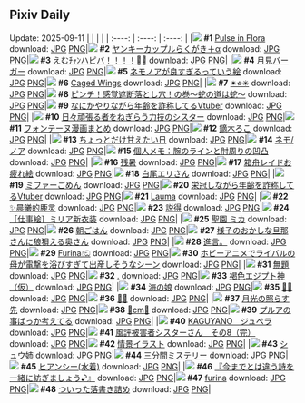 ## Pixiv Daily
Update: 2025-09-11
|      |      |      |
| :----: | :----: | :----: |
|![](https://pixiv.microyu.workers.dev/c/240x480/img-master/img/2025/09/09/20/59/59/134905264_p0_master1200.jpg) **#1** [Pulse in Flora](https://www.pixiv.net/artworks/134905264) download: [JPG](https://pixiv.microyu.workers.dev/img-original/img/2025/09/09/20/59/59/134905264_p0.jpg) [PNG](https://pixiv.microyu.workers.dev/img-original/img/2025/09/09/20/59/59/134905264_p0.png)|![](https://pixiv.microyu.workers.dev/c/240x480/img-master/img/2025/09/09/00/22/39/134877742_p0_master1200.jpg) **#2** [ヤンキーカップルらくがき＋α](https://www.pixiv.net/artworks/134877742) download: [JPG](https://pixiv.microyu.workers.dev/img-original/img/2025/09/09/00/22/39/134877742_p0.jpg) [PNG](https://pixiv.microyu.workers.dev/img-original/img/2025/09/09/00/22/39/134877742_p0.png)|![](https://pixiv.microyu.workers.dev/c/240x480/img-master/img/2025/09/09/00/00/10/134876360_p0_master1200.jpg) **#3** [えむﾁｬﾝハピバ！！！！🎂🎉](https://www.pixiv.net/artworks/134876360) download: [JPG](https://pixiv.microyu.workers.dev/img-original/img/2025/09/09/00/00/10/134876360_p0.jpg) [PNG](https://pixiv.microyu.workers.dev/img-original/img/2025/09/09/00/00/10/134876360_p0.png)|
|![](https://pixiv.microyu.workers.dev/c/240x480/img-master/img/2025/09/09/20/30/02/134904129_p0_master1200.jpg) **#4** [月見バーガー](https://www.pixiv.net/artworks/134904129) download: [JPG](https://pixiv.microyu.workers.dev/img-original/img/2025/09/09/20/30/02/134904129_p0.jpg) [PNG](https://pixiv.microyu.workers.dev/img-original/img/2025/09/09/20/30/02/134904129_p0.png)|![](https://pixiv.microyu.workers.dev/c/240x480/img-master/img/2025/09/10/00/00/10/134913538_p0_master1200.jpg) **#5** [ネモノアが良すぎるっていう絵](https://www.pixiv.net/artworks/134913538) download: [JPG](https://pixiv.microyu.workers.dev/img-original/img/2025/09/10/00/00/10/134913538_p0.jpg) [PNG](https://pixiv.microyu.workers.dev/img-original/img/2025/09/10/00/00/10/134913538_p0.png)|![](https://pixiv.microyu.workers.dev/c/240x480/img-master/img/2025/09/10/02/35/46/134918854_p0_master1200.jpg) **#6** [Caged Wings](https://www.pixiv.net/artworks/134918854) download: [JPG](https://pixiv.microyu.workers.dev/img-original/img/2025/09/10/02/35/46/134918854_p0.jpg) [PNG](https://pixiv.microyu.workers.dev/img-original/img/2025/09/10/02/35/46/134918854_p0.png)|
|![](https://pixiv.microyu.workers.dev/c/240x480/img-master/img/2025/09/09/03/46/33/134883020_p0_master1200.jpg) **#7** [✴︎⭐︎✳︎](https://www.pixiv.net/artworks/134883020) download: [JPG](https://pixiv.microyu.workers.dev/img-original/img/2025/09/09/03/46/33/134883020_p0.jpg) [PNG](https://pixiv.microyu.workers.dev/img-original/img/2025/09/09/03/46/33/134883020_p0.png)|![](https://pixiv.microyu.workers.dev/c/240x480/img-master/img/2025/09/09/07/21/16/134886110_p0_master1200.jpg) **#8** [ピンチ！感覚遮断落とし穴！の巻～蛇の道は蛇～](https://www.pixiv.net/artworks/134886110) download: [JPG](https://pixiv.microyu.workers.dev/img-original/img/2025/09/09/07/21/16/134886110_p0.jpg) [PNG](https://pixiv.microyu.workers.dev/img-original/img/2025/09/09/07/21/16/134886110_p0.png)|![](https://pixiv.microyu.workers.dev/c/240x480/img-master/img/2025/09/09/21/08/03/134905848_p0_master1200.jpg) **#9** [なにかやりながら年齢を詐称してるVtuber](https://www.pixiv.net/artworks/134905848) download: [JPG](https://pixiv.microyu.workers.dev/img-original/img/2025/09/09/21/08/03/134905848_p0.jpg) [PNG](https://pixiv.microyu.workers.dev/img-original/img/2025/09/09/21/08/03/134905848_p0.png)|
|![](https://pixiv.microyu.workers.dev/c/240x480/img-master/img/2025/09/10/20/19/17/134940431_p0_master1200.jpg) **#10** [日々頑張る者をねぎらう力技のシスター](https://www.pixiv.net/artworks/134940431) download: [JPG](https://pixiv.microyu.workers.dev/img-original/img/2025/09/10/20/19/17/134940431_p0.jpg) [PNG](https://pixiv.microyu.workers.dev/img-original/img/2025/09/10/20/19/17/134940431_p0.png)|![](https://pixiv.microyu.workers.dev/c/240x480/img-master/img/2025/09/10/00/03/52/134914090_p0_master1200.jpg) **#11** [フォンテーヌ漫画まとめ](https://www.pixiv.net/artworks/134914090) download: [JPG](https://pixiv.microyu.workers.dev/img-original/img/2025/09/10/00/03/52/134914090_p0.jpg) [PNG](https://pixiv.microyu.workers.dev/img-original/img/2025/09/10/00/03/52/134914090_p0.png)|![](https://pixiv.microyu.workers.dev/c/240x480/img-master/img/2025/09/09/12/47/02/134892120_p0_master1200.jpg) **#12** [鏑木ろこ](https://www.pixiv.net/artworks/134892120) download: [JPG](https://pixiv.microyu.workers.dev/img-original/img/2025/09/09/12/47/02/134892120_p0.jpg) [PNG](https://pixiv.microyu.workers.dev/img-original/img/2025/09/09/12/47/02/134892120_p0.png)|
|![](https://pixiv.microyu.workers.dev/c/240x480/img-master/img/2025/09/09/00/00/39/134876540_p0_master1200.jpg) **#13** [ちょっとだけ甘えたい日](https://www.pixiv.net/artworks/134876540) download: [JPG](https://pixiv.microyu.workers.dev/img-original/img/2025/09/09/00/00/39/134876540_p0.jpg) [PNG](https://pixiv.microyu.workers.dev/img-original/img/2025/09/09/00/00/39/134876540_p0.png)|![](https://pixiv.microyu.workers.dev/c/240x480/img-master/img/2025/09/09/20/03/37/134903188_p0_master1200.jpg) **#14** [ネモ/ノア](https://www.pixiv.net/artworks/134903188) download: [JPG](https://pixiv.microyu.workers.dev/img-original/img/2025/09/09/20/03/37/134903188_p0.jpg) [PNG](https://pixiv.microyu.workers.dev/img-original/img/2025/09/09/20/03/37/134903188_p0.png)|![](https://pixiv.microyu.workers.dev/c/240x480/img-master/img/2025/09/09/06/00/08/134884747_p0_master1200.jpg) **#15** [個人メモ：腕のラインと肘周りの凹凸](https://www.pixiv.net/artworks/134884747) download: [JPG](https://pixiv.microyu.workers.dev/img-original/img/2025/09/09/06/00/08/134884747_p0.jpg) [PNG](https://pixiv.microyu.workers.dev/img-original/img/2025/09/09/06/00/08/134884747_p0.png)|
|![](https://pixiv.microyu.workers.dev/c/240x480/img-master/img/2025/09/10/12/11/01/134928128_p0_master1200.jpg) **#16** [残暑](https://www.pixiv.net/artworks/134928128) download: [JPG](https://pixiv.microyu.workers.dev/img-original/img/2025/09/10/12/11/01/134928128_p0.jpg) [PNG](https://pixiv.microyu.workers.dev/img-original/img/2025/09/10/12/11/01/134928128_p0.png)|![](https://pixiv.microyu.workers.dev/c/240x480/img-master/img/2025/09/10/01/05/25/134916597_p0_master1200.jpg) **#17** [箱舟レイドお疲れ絵](https://www.pixiv.net/artworks/134916597) download: [JPG](https://pixiv.microyu.workers.dev/img-original/img/2025/09/10/01/05/25/134916597_p0.jpg) [PNG](https://pixiv.microyu.workers.dev/img-original/img/2025/09/10/01/05/25/134916597_p0.png)|![](https://pixiv.microyu.workers.dev/c/240x480/img-master/img/2025/09/10/00/02/38/134914003_p0_master1200.jpg) **#18** [白尾エリさん](https://www.pixiv.net/artworks/134914003) download: [JPG](https://pixiv.microyu.workers.dev/img-original/img/2025/09/10/00/02/38/134914003_p0.jpg) [PNG](https://pixiv.microyu.workers.dev/img-original/img/2025/09/10/00/02/38/134914003_p0.png)|
|![](https://pixiv.microyu.workers.dev/c/240x480/img-master/img/2025/09/09/19/52/47/134902596_p0_master1200.jpg) **#19** [ミファーごめん](https://www.pixiv.net/artworks/134902596) download: [JPG](https://pixiv.microyu.workers.dev/img-original/img/2025/09/09/19/52/47/134902596_p0.jpg) [PNG](https://pixiv.microyu.workers.dev/img-original/img/2025/09/09/19/52/47/134902596_p0.png)|![](https://pixiv.microyu.workers.dev/c/240x480/img-master/img/2025/09/10/21/22/53/134943123_p0_master1200.jpg) **#20** [栄冠しながら年齢を詐称してるVtuber](https://www.pixiv.net/artworks/134943123) download: [JPG](https://pixiv.microyu.workers.dev/img-original/img/2025/09/10/21/22/53/134943123_p0.jpg) [PNG](https://pixiv.microyu.workers.dev/img-original/img/2025/09/10/21/22/53/134943123_p0.png)|![](https://pixiv.microyu.workers.dev/c/240x480/img-master/img/2025/09/10/01/07/10/134916662_p0_master1200.jpg) **#21** [Lauma](https://www.pixiv.net/artworks/134916662) download: [JPG](https://pixiv.microyu.workers.dev/img-original/img/2025/09/10/01/07/10/134916662_p0.jpg) [PNG](https://pixiv.microyu.workers.dev/img-original/img/2025/09/10/01/07/10/134916662_p0.png)|
|![](https://pixiv.microyu.workers.dev/c/240x480/img-master/img/2025/09/10/12/10/26/134928115_p0_master1200.jpg) **#22** [✨晨曦的鹿灵](https://www.pixiv.net/artworks/134928115) download: [JPG](https://pixiv.microyu.workers.dev/img-original/img/2025/09/10/12/10/26/134928115_p0.jpg) [PNG](https://pixiv.microyu.workers.dev/img-original/img/2025/09/10/12/10/26/134928115_p0.png)|![](https://pixiv.microyu.workers.dev/c/240x480/img-master/img/2025/09/09/20/59/21/134905242_p0_master1200.jpg) **#23** [説得](https://www.pixiv.net/artworks/134905242) download: [JPG](https://pixiv.microyu.workers.dev/img-original/img/2025/09/09/20/59/21/134905242_p0.jpg) [PNG](https://pixiv.microyu.workers.dev/img-original/img/2025/09/09/20/59/21/134905242_p0.png)|![](https://pixiv.microyu.workers.dev/c/240x480/img-master/img/2025/09/09/03/47/45/134883038_p0_master1200.jpg) **#24** [［仕事絵］ミリア新衣装](https://www.pixiv.net/artworks/134883038) download: [JPG](https://pixiv.microyu.workers.dev/img-original/img/2025/09/09/03/47/45/134883038_p0.jpg) [PNG](https://pixiv.microyu.workers.dev/img-original/img/2025/09/09/03/47/45/134883038_p0.png)|
|![](https://pixiv.microyu.workers.dev/c/240x480/img-master/img/2025/09/09/00/00/11/134876365_p0_master1200.jpg) **#25** [聖園 ミカ](https://www.pixiv.net/artworks/134876365) download: [JPG](https://pixiv.microyu.workers.dev/img-original/img/2025/09/09/00/00/11/134876365_p0.jpg) [PNG](https://pixiv.microyu.workers.dev/img-original/img/2025/09/09/00/00/11/134876365_p0.png)|![](https://pixiv.microyu.workers.dev/c/240x480/img-master/img/2025/09/10/20/11/21/134940159_p0_master1200.jpg) **#26** [朝ごはん](https://www.pixiv.net/artworks/134940159) download: [JPG](https://pixiv.microyu.workers.dev/img-original/img/2025/09/10/20/11/21/134940159_p0.jpg) [PNG](https://pixiv.microyu.workers.dev/img-original/img/2025/09/10/20/11/21/134940159_p0.png)|![](https://pixiv.microyu.workers.dev/c/240x480/img-master/img/2025/09/09/00/08/57/134877150_p0_master1200.jpg) **#27** [様子のおかしな旦那さんに狼狽える奥さん](https://www.pixiv.net/artworks/134877150) download: [JPG](https://pixiv.microyu.workers.dev/img-original/img/2025/09/09/00/08/57/134877150_p0.jpg) [PNG](https://pixiv.microyu.workers.dev/img-original/img/2025/09/09/00/08/57/134877150_p0.png)|
|![](https://pixiv.microyu.workers.dev/c/240x480/img-master/img/2025/09/10/08/56/36/134909133_p0_master1200.jpg) **#28** [進言。](https://www.pixiv.net/artworks/134909133) download: [JPG](https://pixiv.microyu.workers.dev/img-original/img/2025/09/10/08/56/36/134909133_p0.jpg) [PNG](https://pixiv.microyu.workers.dev/img-original/img/2025/09/10/08/56/36/134909133_p0.png)|![](https://pixiv.microyu.workers.dev/c/240x480/img-master/img/2025/09/09/04/44/41/134883789_p0_master1200.jpg) **#29** [Furina💧ඞ](https://www.pixiv.net/artworks/134883789) download: [JPG](https://pixiv.microyu.workers.dev/img-original/img/2025/09/09/04/44/41/134883789_p0.jpg) [PNG](https://pixiv.microyu.workers.dev/img-original/img/2025/09/09/04/44/41/134883789_p0.png)|![](https://pixiv.microyu.workers.dev/c/240x480/img-master/img/2025/09/09/01/41/23/134880531_p0_master1200.jpg) **#30** [ホビーアニメでライバルの母が電撃を浴びすぎて出産しそうなシーン](https://www.pixiv.net/artworks/134880531) download: [JPG](https://pixiv.microyu.workers.dev/img-original/img/2025/09/09/01/41/23/134880531_p0.jpg) [PNG](https://pixiv.microyu.workers.dev/img-original/img/2025/09/09/01/41/23/134880531_p0.png)|
|![](https://pixiv.microyu.workers.dev/c/240x480/img-master/img/2025/09/10/21/25/37/134943220_p0_master1200.jpg) **#31** [無題](https://www.pixiv.net/artworks/134943220) download: [JPG](https://pixiv.microyu.workers.dev/img-original/img/2025/09/10/21/25/37/134943220_p0.jpg) [PNG](https://pixiv.microyu.workers.dev/img-original/img/2025/09/10/21/25/37/134943220_p0.png)|![](https://pixiv.microyu.workers.dev/c/240x480/img-master/img/2025/09/09/19/43/13/134902318_p0_master1200.jpg) **#32** [.](https://www.pixiv.net/artworks/134902318) download: [JPG](https://pixiv.microyu.workers.dev/img-original/img/2025/09/09/19/43/13/134902318_p0.jpg) [PNG](https://pixiv.microyu.workers.dev/img-original/img/2025/09/09/19/43/13/134902318_p0.png)|![](https://pixiv.microyu.workers.dev/c/240x480/img-master/img/2025/09/10/00/00/23/134913644_p0_master1200.jpg) **#33** [褐色エジプト神（仮）](https://www.pixiv.net/artworks/134913644) download: [JPG](https://pixiv.microyu.workers.dev/img-original/img/2025/09/10/00/00/23/134913644_p0.jpg) [PNG](https://pixiv.microyu.workers.dev/img-original/img/2025/09/10/00/00/23/134913644_p0.png)|
|![](https://pixiv.microyu.workers.dev/c/240x480/img-master/img/2025/09/09/20/07/09/134903312_p0_master1200.jpg) **#34** [海の娘](https://www.pixiv.net/artworks/134903312) download: [JPG](https://pixiv.microyu.workers.dev/img-original/img/2025/09/09/20/07/09/134903312_p0.jpg) [PNG](https://pixiv.microyu.workers.dev/img-original/img/2025/09/09/20/07/09/134903312_p0.png)|![](https://pixiv.microyu.workers.dev/c/240x480/img-master/img/2025/09/09/02/44/01/134881991_p0_master1200.jpg) **#35** [🌌🚀](https://www.pixiv.net/artworks/134881991) download: [JPG](https://pixiv.microyu.workers.dev/img-original/img/2025/09/09/02/44/01/134881991_p0.jpg) [PNG](https://pixiv.microyu.workers.dev/img-original/img/2025/09/09/02/44/01/134881991_p0.png)|![](https://pixiv.microyu.workers.dev/c/240x480/img-master/img/2025/09/10/00/26/27/134915132_p0_master1200.jpg) **#36** [👼🏻](https://www.pixiv.net/artworks/134915132) download: [JPG](https://pixiv.microyu.workers.dev/img-original/img/2025/09/10/00/26/27/134915132_p0.jpg) [PNG](https://pixiv.microyu.workers.dev/img-original/img/2025/09/10/00/26/27/134915132_p0.png)|
|![](https://pixiv.microyu.workers.dev/c/240x480/img-master/img/2025/09/10/20/00/06/134939593_p0_master1200.jpg) **#37** [月光の照らす先](https://www.pixiv.net/artworks/134939593) download: [JPG](https://pixiv.microyu.workers.dev/img-original/img/2025/09/10/20/00/06/134939593_p0.jpg) [PNG](https://pixiv.microyu.workers.dev/img-original/img/2025/09/10/20/00/06/134939593_p0.png)|![](https://pixiv.microyu.workers.dev/c/240x480/img-master/img/2025/09/09/20/29/06/134904085_p0_master1200.jpg) **#38** [🩵cm💜](https://www.pixiv.net/artworks/134904085) download: [JPG](https://pixiv.microyu.workers.dev/img-original/img/2025/09/09/20/29/06/134904085_p0.jpg) [PNG](https://pixiv.microyu.workers.dev/img-original/img/2025/09/09/20/29/06/134904085_p0.png)|![](https://pixiv.microyu.workers.dev/c/240x480/img-master/img/2025/09/10/18/46/22/134937033_p0_master1200.jpg) **#39** [プルアの事ばっか考えてる](https://www.pixiv.net/artworks/134937033) download: [JPG](https://pixiv.microyu.workers.dev/img-original/img/2025/09/10/18/46/22/134937033_p0.jpg) [PNG](https://pixiv.microyu.workers.dev/img-original/img/2025/09/10/18/46/22/134937033_p0.png)|
|![](https://pixiv.microyu.workers.dev/c/240x480/img-master/img/2025/09/09/13/01/36/134892477_p0_master1200.jpg) **#40** [KAGUYANO　ジュペラ](https://www.pixiv.net/artworks/134892477) download: [JPG](https://pixiv.microyu.workers.dev/img-original/img/2025/09/09/13/01/36/134892477_p0.jpg) [PNG](https://pixiv.microyu.workers.dev/img-original/img/2025/09/09/13/01/36/134892477_p0.png)|![](https://pixiv.microyu.workers.dev/c/240x480/img-master/img/2025/09/09/19/22/40/134901606_p0_master1200.jpg) **#41** [風評被害者シスターさん　その8（完）](https://www.pixiv.net/artworks/134901606) download: [JPG](https://pixiv.microyu.workers.dev/img-original/img/2025/09/09/19/22/40/134901606_p0.jpg) [PNG](https://pixiv.microyu.workers.dev/img-original/img/2025/09/09/19/22/40/134901606_p0.png)|![](https://pixiv.microyu.workers.dev/c/240x480/img-master/img/2025/09/09/20/14/04/134903571_p0_master1200.jpg) **#42** [情景イラスト](https://www.pixiv.net/artworks/134903571) download: [JPG](https://pixiv.microyu.workers.dev/img-original/img/2025/09/09/20/14/04/134903571_p0.jpg) [PNG](https://pixiv.microyu.workers.dev/img-original/img/2025/09/09/20/14/04/134903571_p0.png)|
|![](https://pixiv.microyu.workers.dev/c/240x480/img-master/img/2025/09/09/15/59/50/134895839_p0_master1200.jpg) **#43** [シュウ姉](https://www.pixiv.net/artworks/134895839) download: [JPG](https://pixiv.microyu.workers.dev/img-original/img/2025/09/09/15/59/50/134895839_p0.jpg) [PNG](https://pixiv.microyu.workers.dev/img-original/img/2025/09/09/15/59/50/134895839_p0.png)|![](https://pixiv.microyu.workers.dev/c/240x480/img-master/img/2025/09/10/15/45/49/134932188_p0_master1200.jpg) **#44** [三分間ミステリー](https://www.pixiv.net/artworks/134932188) download: [JPG](https://pixiv.microyu.workers.dev/img-original/img/2025/09/10/15/45/49/134932188_p0.jpg) [PNG](https://pixiv.microyu.workers.dev/img-original/img/2025/09/10/15/45/49/134932188_p0.png)|![](https://pixiv.microyu.workers.dev/c/240x480/img-master/img/2025/09/09/00/00/42/134876555_p0_master1200.jpg) **#45** [ヒアンシー(水着)](https://www.pixiv.net/artworks/134876555) download: [JPG](https://pixiv.microyu.workers.dev/img-original/img/2025/09/09/00/00/42/134876555_p0.jpg) [PNG](https://pixiv.microyu.workers.dev/img-original/img/2025/09/09/00/00/42/134876555_p0.png)|
|![](https://pixiv.microyu.workers.dev/c/240x480/img-master/img/2025/09/09/21/28/23/134906644_p0_master1200.jpg) **#46** [『今までとは違う詩を一緒に紡ぎましょう♪』](https://www.pixiv.net/artworks/134906644) download: [JPG](https://pixiv.microyu.workers.dev/img-original/img/2025/09/09/21/28/23/134906644_p0.jpg) [PNG](https://pixiv.microyu.workers.dev/img-original/img/2025/09/09/21/28/23/134906644_p0.png)|![](https://pixiv.microyu.workers.dev/c/240x480/img-master/img/2025/09/10/06/26/53/134887537_p0_master1200.jpg) **#47** [furina](https://www.pixiv.net/artworks/134887537) download: [JPG](https://pixiv.microyu.workers.dev/img-original/img/2025/09/10/06/26/53/134887537_p0.jpg) [PNG](https://pixiv.microyu.workers.dev/img-original/img/2025/09/10/06/26/53/134887537_p0.png)|![](https://pixiv.microyu.workers.dev/c/240x480/img-master/img/2025/09/09/12/32/27/134891807_p0_master1200.jpg) **#48** [ついった落書き詰め](https://www.pixiv.net/artworks/134891807) download: [JPG](https://pixiv.microyu.workers.dev/img-original/img/2025/09/09/12/32/27/134891807_p0.jpg) [PNG](https://pixiv.microyu.workers.dev/img-original/img/2025/09/09/12/32/27/134891807_p0.png)|

